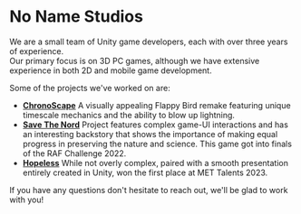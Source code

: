 # No Name Studios
We are a small team of Unity game developers, each with over three years of experience.<br/>
Our primary focus is on 3D PC games, although we have extensive experience in both 2D and mobile game development.<br/>

Some of the projects we've worked on are:
- [<b>ChronoScape</b>](https://nnra6864.github.io/nnra/?page=Projects&project=24)
  A visually appealing Flappy Bird remake featuring unique timescale mechanics and the ability to blow up lightning.
- [<b>Save The Nord</b>](https://nnra6864.github.io/nnra/?page=Projects&project=21)
  Project features complex game-UI interactions and has an interesting backstory that shows the importance of making equal progress in preserving the nature and science.
  This game got into finals of the RAF Challenge 2022.
- [<b>Hopeless</b>](https://nnra6864.github.io/nnra/?page=Projects&project=22)
  While not overly complex, paired with a smooth presentation entirely created in Unity, won the first place at MET Talents 2023.

If you have any questions don't hesitate to reach out, we'll be glad to work with you!

